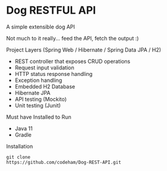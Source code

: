 # Dog RESTFUL API

  A simple extensible dog API
  
  Not much to it really... feed the API, fetch the output :)

  Project Layers 
  (Spring Web / Hibernate / Spring Data JPA / H2)
  
  * REST controller that exposes CRUD operations
  * Request input validation
  * HTTP status response handling
  * Exception handling
  * Embedded H2 Database
  * Hibernate JPA
  * API testing (Mockito)
  * Unit testing (Junit)
  
  Must have Installed to Run
  - Java 11
  - Gradle


Installation
```
git clone 
https://github.com/codeham/Dog-REST-API.git
```
